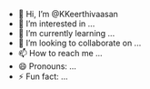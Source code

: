 - 👋 Hi, I’m @KKeerthivaasan
- 👀 I’m interested in ...
- 🌱 I’m currently learning ...
- 💞️ I’m looking to collaborate on ...
- 📫 How to reach me ...
- 😄 Pronouns: ...
- ⚡ Fun fact: ...

<!---
KKeerthivaasan/KKeerthivaasan is a ✨ special ✨ repository because its `README.md` (this file) appears on your GitHub profile.
You can click the Preview link to take a look at your changes.
--->
